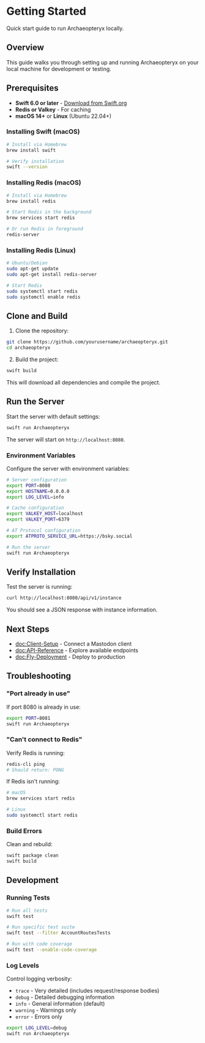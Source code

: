 # Getting Started

Quick start guide to run Archaeopteryx locally.

## Overview

This guide walks you through setting up and running Archaeopteryx on your local machine for development or testing.

## Prerequisites

- **Swift 6.0 or later** - [Download from Swift.org](https://swift.org/download/)
- **Redis or Valkey** - For caching
- **macOS 14+** or **Linux** (Ubuntu 22.04+)

### Installing Swift (macOS)

```bash
# Install via Homebrew
brew install swift

# Verify installation
swift --version
```

### Installing Redis (macOS)

```bash
# Install via Homebrew
brew install redis

# Start Redis in the background
brew services start redis

# Or run Redis in foreground
redis-server
```

### Installing Redis (Linux)

```bash
# Ubuntu/Debian
sudo apt-get update
sudo apt-get install redis-server

# Start Redis
sudo systemctl start redis
sudo systemctl enable redis
```

## Clone and Build

1. Clone the repository:

```bash
git clone https://github.com/yourusername/archaeopteryx.git
cd archaeopteryx
```

2. Build the project:

```bash
swift build
```

This will download all dependencies and compile the project.

## Run the Server

Start the server with default settings:

```bash
swift run Archaeopteryx
```

The server will start on `http://localhost:8080`.

### Environment Variables

Configure the server with environment variables:

```bash
# Server configuration
export PORT=8080
export HOSTNAME=0.0.0.0
export LOG_LEVEL=info

# Cache configuration
export VALKEY_HOST=localhost
export VALKEY_PORT=6379

# AT Protocol configuration
export ATPROTO_SERVICE_URL=https://bsky.social

# Run the server
swift run Archaeopteryx
```

## Verify Installation

Test the server is running:

```bash
curl http://localhost:8080/api/v1/instance
```

You should see a JSON response with instance information.

## Next Steps

- <doc:Client-Setup> - Connect a Mastodon client
- <doc:API-Reference> - Explore available endpoints
- <doc:Fly-Deployment> - Deploy to production

## Troubleshooting

### "Port already in use"

If port 8080 is already in use:

```bash
export PORT=8081
swift run Archaeopteryx
```

### "Can't connect to Redis"

Verify Redis is running:

```bash
redis-cli ping
# Should return: PONG
```

If Redis isn't running:

```bash
# macOS
brew services start redis

# Linux
sudo systemctl start redis
```

### Build Errors

Clean and rebuild:

```bash
swift package clean
swift build
```

## Development

### Running Tests

```bash
# Run all tests
swift test

# Run specific test suite
swift test --filter AccountRoutesTests

# Run with code coverage
swift test --enable-code-coverage
```

### Log Levels

Control logging verbosity:

- `trace` - Very detailed (includes request/response bodies)
- `debug` - Detailed debugging information
- `info` - General information (default)
- `warning` - Warnings only
- `error` - Errors only

```bash
export LOG_LEVEL=debug
swift run Archaeopteryx
```
